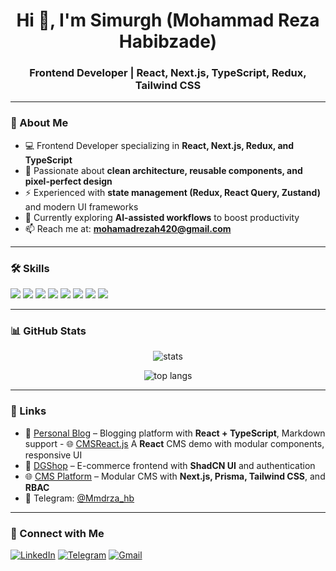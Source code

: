 <h1 align="center">Hi 👋, I'm Simurgh (Mohammad Reza Habibzade)</h1>
<h3 align="center">Frontend Developer | React, Next.js, TypeScript, Redux, Tailwind CSS</h3>


---

### 🚀 About Me
- 💻 Frontend Developer specializing in **React, Next.js, Redux, and TypeScript**
- 🎯 Passionate about **clean architecture, reusable components, and pixel-perfect design**
- ⚡ Experienced with **state management (Redux, React Query, Zustand)** and modern UI frameworks
- 🌱 Currently exploring **AI-assisted workflows** to boost productivity
- 📫 Reach me at: **mohamadrezah420@gmail.com**
---

### 🛠 Skills
<p>
  <img src="https://img.shields.io/badge/React-20232A?style=for-the-badge&logo=react&logoColor=61DAFB" />
  <img src="https://img.shields.io/badge/Next.js-000000?style=for-the-badge&logo=nextdotjs&logoColor=white" />
  <img src="https://img.shields.io/badge/Redux-593D88?style=for-the-badge&logo=redux&logoColor=white" />
  <img src="https://img.shields.io/badge/TypeScript-007ACC?style=for-the-badge&logo=typescript&logoColor=white" />
  <img src="https://img.shields.io/badge/Tailwind_CSS-38B2AC?style=for-the-badge&logo=tailwind-css&logoColor=white" />
  <img src="https://img.shields.io/badge/Shadcn%2FUI-black?style=for-the-badge&logo=vercel&logoColor=white" />
  <img src="https://img.shields.io/badge/Prisma-2D3748?style=for-the-badge&logo=prisma&logoColor=white" />
  <img src="https://img.shields.io/badge/WordPress-21759B?style=for-the-badge&logo=wordpress&logoColor=white" />
</p>

---

### 📊 GitHub Stats
<p align="center">
  <img src="https://github-readme-stats.vercel.app/api?username=simurgh420&show_icons=true&theme=radical" alt="stats" />
</p>
<p align="center">
  <img src="https://github-readme-stats.vercel.app/api/top-langs/?username=simurgh420&layout=compact&theme=radical" alt="top langs" />
</p>

---

### 🔗 Links

- 📝 [Personal Blog](https://simurgh420.github.io/personalblog/) – Blogging platform with **React + TypeScript**, Markdown support
        - 🌐 [CMSReact.js](https://cms-5241.vercel.app/) A **React**  CMS demo with modular components, responsive UI
 - 🛒 [DGShop](https://dgshap-nxtcwvrta-simurghs-projects.vercel.app/) – E-commerce frontend with **ShadCN UI** and authentication
  - 🌐 [CMS Platform](https://cmsnextp2.vercel.app/) – Modular CMS with **Next.js, Prisma, Tailwind CSS**, and **RBAC**
- 💬 Telegram: [@Mmdrza_hb](https://t.me/Mmdrza_hb)

---

### 🔗 Connect with Me
[![LinkedIn](https://img.shields.io/badge/LinkedIn-blue?style=for-the-badge&logo=linkedin)](https://www.linkedin.com/in/mmdreza-front)
[![Telegram](https://img.shields.io/badge/Telegram-2CA5E0?style=for-the-badge&logo=telegram&logoColor=white)](https://t.me/Mmdrza_hb)
[![Gmail](https://img.shields.io/badge/Gmail-D14836?style=for-the-badge&logo=gmail&logoColor=white)](mailto:mohamadrezah420@gmail.com)
